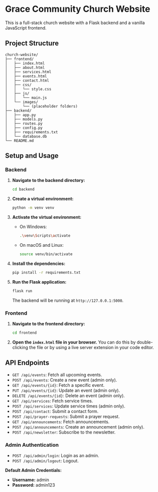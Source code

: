 # Grace Community Church Website

This is a full-stack church website with a Flask backend and a vanilla JavaScript frontend.

## Project Structure

```
church-website/
├── frontend/
│   ├── index.html
│   ├── about.html
│   ├── services.html
│   ├── events.html
│   ├── contact.html
│   ├── css/
│   │   └── style.css
│   ├── js/
│   │   └── main.js
│   └── images/
│       └── (placeholder folders)
├── backend/
│   ├── app.py
│   ├── models.py
│   ├── routes.py
│   ├── config.py
│   ├── requirements.txt
│   └── database.db
└── README.md
```

## Setup and Usage

### Backend

1.  **Navigate to the backend directory:**
    ```bash
    cd backend
    ```

2.  **Create a virtual environment:**
    ```bash
    python -m venv venv
    ```

3.  **Activate the virtual environment:**
    -   On Windows:
        ```bash
        .\venv\Scripts\activate
        ```
    -   On macOS and Linux:
        ```bash
        source venv/bin/activate
        ```

4.  **Install the dependencies:**
    ```bash
    pip install -r requirements.txt
    ```

5.  **Run the Flask application:**
    ```bash
    flask run
    ```

    The backend will be running at `http://127.0.0.1:5000`.

### Frontend

1.  **Navigate to the frontend directory:**
    ```bash
    cd frontend
    ```

2.  **Open the `index.html` file in your browser.** You can do this by double-clicking the file or by using a live server extension in your code editor.

## API Endpoints

- `GET /api/events`: Fetch all upcoming events.
- `POST /api/events`: Create a new event (admin only).
- `GET /api/events/{id}`: Fetch a specific event.
- `PUT /api/events/{id}`: Update an event (admin only).
- `DELETE /api/events/{id}`: Delete an event (admin only).
- `GET /api/services`: Fetch service times.
- `POST /api/services`: Update service times (admin only).
- `POST /api/contact`: Submit a contact form.
- `POST /api/prayer-requests`: Submit a prayer request.
- `GET /api/announcements`: Fetch announcements.
- `POST /api/announcements`: Create an announcement (admin only).
- `POST /api/newsletter`: Subscribe to the newsletter.

### Admin Authentication

- `POST /api/admin/login`: Login as an admin.
- `POST /api/admin/logout`: Logout.

**Default Admin Credentials:**
- **Username:** admin
- **Password:** admin123
